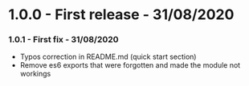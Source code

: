 # 1.0.0 - First release - 31/08/2020
### 1.0.1 - First fix - 31/08/2020 

* Typos correction in README.md (quick start section)
* Remove es6 exports that were forgotten and made the module not workings